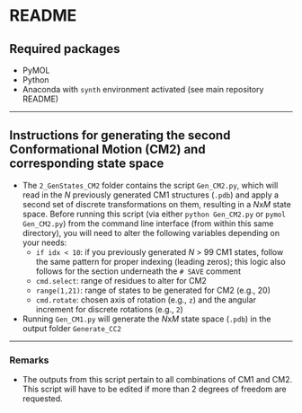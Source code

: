 # README
## Required packages
- PyMOL
- Python
- Anaconda with `synth` environment activated (see main repository README)

---

## Instructions for generating the second Conformational Motion (CM2) and corresponding state space
- The `2_GenStates_CM2` folder contains the script `Gen_CM2.py`, which will read in the *N* previously generated CM1 structures (`.pdb`) and apply a second set of discrete transformations on them, resulting in a *N*x*M* state space. Before running this script (via either `python Gen_CM2.py` or `pymol Gen_CM2.py`) from the command line interface (from within this same directory), you will need to alter the following variables depending on your needs:
  - `if idx < 10`: if you previously generated *N* > 99 CM1 states, follow the same pattern for proper indexing (leading zeros); this logic also follows for the section underneath the `# SAVE` comment
  - `cmd.select`: range of residues to alter for CM2
  - `range(1,21)`: range of states to be generated for CM2 (e.g., 20)
  - `cmd.rotate`: chosen axis of rotation (e.g., `z`) and the angular increment for discrete rotations (e.g., `2`)
- Running `Gen_CM1.py` will generate the *N*x*M* state space (`.pdb`) in the output folder `Generate_CC2`

---

### Remarks
- The outputs from this script pertain to all combinations of CM1 and CM2. This script will have to be edited if more than 2 degrees of freedom are requested.
